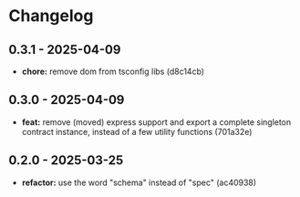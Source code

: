 # Changelog

## 0.3.1 - 2025-04-09

- __chore:__ remove dom from tsconfig libs (d8c14cb)

## 0.3.0 - 2025-04-09

- __feat:__ remove (moved) express support and export a complete singleton contract instance, instead of a few utility functions (701a32e)

## 0.2.0 - 2025-03-25

- __refactor:__ use the word "schema" instead of "spec" (ac40938)
